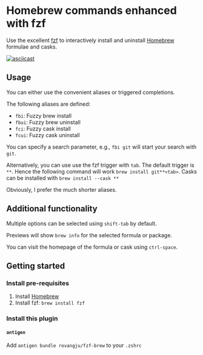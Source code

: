 # Homebrew commands enhanced with fzf

Use the excellent [fzf](https://github.com/junegunn/fzf) to interactively install and uninstall [Homebrew](https://brew.sh/) formulae and casks.

[![asciicast](https://asciinema.org/a/ev7JRoiWoDphRQj7aCQo51uir.svg)](https://asciinema.org/a/ev7JRoiWoDphRQj7aCQo51uir)

## Usage

You can either use the convenient aliases or triggered completions.

The following aliases are defined:

* `fbi`: Fuzzy brew install
* `fbui`: Fuzzy brew uninstall
* `fci`: Fuzzy cask install
* `fcui`: Fuzzy cask uninstall

You can specify a search parameter, e.g., `fbi git` will start your search with `git`.

Alternatively, you can use use the fzf trigger with `tab`. The default trigger is `**`. Hence the following command will work `brew install git**<tab>`. Casks can be installed with `brew install --cask **`

Obviously, I prefer the much shorter aliases.

## Additional functionality

Multiple options can be selected using `shift-tab` by default.

Previews will show `brew info` for the selected formula or package.

You can visit the homepage of the formula or cask using `ctrl-space`.

## Getting started

### Install pre-requisites

1. Install [Homebrew](https://brew.sh/)
2. Install fzf: `brew install fzf`

### Install this plugin

#### `antigen`

Add `antigen bundle rovangju/fzf-brew` to your `.zshrc`
